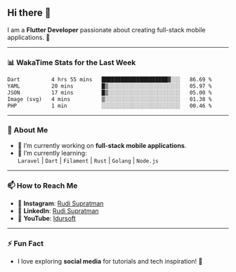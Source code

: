 ## Hi there 👋

I am a **Flutter Developer** passionate about creating full-stack mobile applications. 🚀

---

### 📊 WakaTime Stats for the Last Week
<!--START_SECTION:waka-->

```txt
Dart          4 hrs 55 mins   █████████████████████▓░░░   86.69 %
YAML          20 mins         █▒░░░░░░░░░░░░░░░░░░░░░░░   05.97 %
JSON          17 mins         █▒░░░░░░░░░░░░░░░░░░░░░░░   05.00 %
Image (svg)   4 mins          ▒░░░░░░░░░░░░░░░░░░░░░░░░   01.38 %
PHP           1 min           ░░░░░░░░░░░░░░░░░░░░░░░░░   00.46 %
```

<!--END_SECTION:waka-->

---

### 🌱 About Me
- 🔭 I’m currently working on **full-stack mobile applications**.
- 🌱 I’m currently learning:  
  `Laravel` | `Dart` | `Filament` | `Rust` | `Golang` | `Node.js`

---

### 📫 How to Reach Me
- 💬 **Instagram**: [Rudi Supratman](https://www.instagram.com/rudisupratman97)  
- 💼 **LinkedIn**: [Rudi Supratman](https://www.linkedin.com/in/rudi-supratman-324233281)  
- 🎥 **YouTube**: [Idursoft](https://www.youtube.com/@adde5863)

---

### ⚡ Fun Fact
- I love exploring **social media** for tutorials and tech inspiration! 🎥
